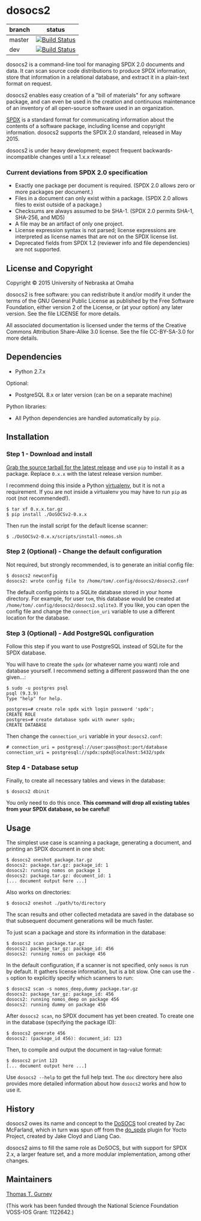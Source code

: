 dosocs2 
=======

branch | status
--- | ---
master | [![Build Status](https://travis-ci.org/DoSOCSv2/DoSOCSv2.svg?branch=master)](https://travis-ci.org/DoSOCSv2/DoSOCSv2)
dev | [![Build Status](https://travis-ci.org/DoSOCSv2/DoSOCSv2.svg?branch=dev)](https://travis-ci.org/DoSOCSv2/DoSOCSv2)

dosocs2 is a command-line tool for managing SPDX 2.0 documents and data. It can
scan source code distributions to produce SPDX information, store that
information in a relational database, and extract it in a plain-text format
on request.

dosocs2 enables easy creation of a "bill of materials" for any software package,
and can even be used in the creation and continuous maintenance of an inventory
of all open-source software used in an organization.

[SPDX](http://www.spdx.org) is a standard format for communicating information
about the contents of a software package, including license and copyright
information. dosocs2 supports the SPDX 2.0 standard, released in May 2015.

dosocs2 is under heavy development; expect frequent backwards-incompatible
changes until a 1.x.x release!

### Current deviations from SPDX 2.0 specification

* Exactly one package per document is required. (SPDX 2.0 allows zero or more
  packages per document.)
* Files in a document can only exist within a package. (SPDX 2.0 allows files
  to exist outside of a package.)
* Checksums are always assumed to be SHA-1. (SPDX 2.0 permits SHA-1, SHA-256,
  and MD5)
* A file may be an artifact of only one project.
* License expression syntax is not parsed; license expressions are interpreted as license
  names that are not on the SPDX license list.
* Deprecated fields from SPDX 1.2 (reviewer info and file dependencies) are not supported.


License and Copyright
---------------------

Copyright © 2015 University of Nebraska at Omaha

dosocs2 is free software: you can redistribute it and/or modify it under the
terms of the GNU General Public License as published by the Free Software
Foundation, either version 2 of the License, or (at your option) any later
version. See the file LICENSE for more details.

All associated documentation is licensed under the terms of the Creative
Commons Attribution Share-Alike 3.0 license. See the file CC-BY-SA-3.0 for more
details.


Dependencies
------------

- Python 2.7.x

Optional:
- PostgreSQL 8.x or later version (can be on a separate machine)

Python libraries:
- All Python dependencies are handled automatically by `pip`.


Installation
------------

### Step 1 - Download and install

[Grab the source tarball for the latest
release](https://github.com/ttgurney/dosocs2/releases) and use `pip` to install
it as a package. Replace `0.x.x` with the latest release version number.

I recommend doing this inside a Python
[virtualenv](http://docs.python-guide.org/en/latest/dev/virtualenvs/), but it
is not a requirement. If you are not inside a virtualenv you may have to run
`pip` as root (not recommended!).


    $ tar xf 0.x.x.tar.gz
    $ pip install ./DoSOCSv2-0.x.x

Then run the install script for the default license scanner:

    $ ./DoSOCSv2-0.x.x/scripts/install-nomos.sh

### Step 2 (Optional) - Change the default configuration

Not required, but strongly recommended, is to generate an initial config
file:

    $ dosocs2 newconfig
    dosocs2: wrote config file to /home/tom/.config/dosocs2/dosocs2.conf

The default config points to a SQLite database stored in your home directory.
For example, for user `tom`, this database would be created at
`/home/tom/.config/dosocs2/dosocs2.sqlite3`. If you like, you can open the
config file and change the `connection_uri` variable to use a different
location for the database.


### Step 3 (Optional) - Add PostgreSQL configuration

Follow this step if you want to use PostgreSQL instead of SQLite for the
SPDX database.

You will have to create the `spdx` (or whatever name you want) role and
database yourself.  I recommend setting a different password than the
one given...:

    $ sudo -u postgres psql
    psql (9.3.9)
    Type "help" for help.

    postgres=# create role spdx with login password 'spdx';
    CREATE ROLE
    postgres=# create database spdx with owner spdx;
    CREATE DATABASE

Then change the `connection_uri` variable in your `dosocs2.conf`:

    # connection_uri = postgresql://user:pass@host:port/database
    connection_uri = postgresql://spdx:spdx@localhost:5432/spdx


### Step 4 - Database setup

Finally, to create all necessary tables and views in the database:

    $ dosocs2 dbinit

You only need to do this once. **This command will drop all
existing tables from your SPDX database, so be careful!**

Usage
-----

The simplest use case is scanning a package, generating a
document, and printing an SPDX document in one shot:

    $ dosocs2 oneshot package.tar.gz
    dosocs2: package.tar.gz: package_id: 1
    dosocs2: running nomos on package 1
    dosocs2: package.tar.gz: document_id: 1
    [... document output here ...]

Also works on directories:

    $ dosocs2 oneshot ./path/to/directory

The scan results and other collected metadata are saved in the database
so that subsequent document generations will be much faster.

To just scan a package and store its information in the database:

    $ dosocs2 scan package.tar.gz
    dosocs2: package_tar_gz: package_id: 456
    dosocs2: running nomos on package 456

In the default configuration, if a scanner is not specified, only `nomos`
is run by default. It gathers license information, but is a bit slow.
One can use the `-s` option to explicitly specify which scanners to run:

    $ dosocs2 scan -s nomos_deep,dummy package.tar.gz
    dosocs2: package_tar_gz: package_id: 456
    dosocs2: running nomos_deep on package 456
    dosocs2: running dummy on package 456

After `dosocs2 scan`, no SPDX document has yet been created.
To create one in the database (specifying the package ID):

    $ dosocs2 generate 456
    dosocs2: (package_id 456): document_id: 123

Then, to compile and output the document in tag-value format:

    $ dosocs2 print 123
    [... document output here ...]

Use `dosocs2 --help` to get the full help text. The `doc` directory
here also provides more detailed information about how `dosocs2` works
and how to use it.


History
-------

dosocs2 owes its name and concept to the
[DoSOCS](https://github.com/socs-dev-env/DoSOCS) tool created by Zac
McFarland, which in turn was spun off from the [do_spdx](https://github.com/ttgurney/yocto-spdx/blob/master/src/spdx.bbclass) plugin for Yocto
Project, created by Jake Cloyd and Liang Cao.

dosocs2 aims to fill the same role as DoSOCS, but with support for SPDX 2.x, a
larger feature set, and a more modular implementation, among other changes.


Maintainers
-----------

[Thomas T. Gurney](https://github.com/ttgurney)


(This work has been funded through the National Science Foundation VOSS-IOS Grant: 1122642.)
